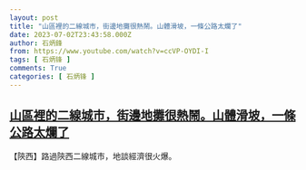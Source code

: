 ```yaml
---
layout: post
title: "山區裡的二線城市，街邊地攤很熱鬧。山體滑坡，一條公路太爛了"
date: 2023-07-02T23:43:58.000Z
author: 石炳鋒
from: https://www.youtube.com/watch?v=ccVP-OYDI-I
tags: [ 石炳锋 ]
comments: True
categories: [ 石炳锋 ]
---
```

<!--1688341438000-->
[山區裡的二線城市，街邊地攤很熱鬧。山體滑坡，一條公路太爛了](https://www.youtube.com/watch?v=ccVP-OYDI-I)
------

<div>
【陝西】路過陝西二線城市，地談經濟很火爆。
</div>
